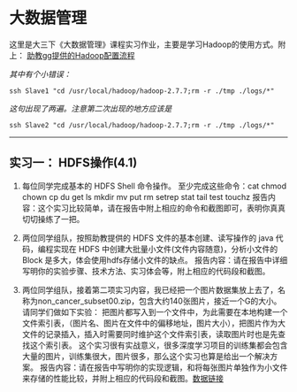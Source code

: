 # 大数据管理
这里是大三下《大数据管理》课程实习作业，主要是学习Hadoop的使用方式。附上：
[助教gg提供的Hadoop配置流程](http://course.pku.edu.cn/bbcswebdav/pid-499733-dt-content-rid-3933358_2/courses/048-04833520-0006168313-1/hadoop_installation%20%28singlefile%29.html)

*其中有个小错误：*
```SHELL
ssh Slave1 "cd /usr/local/hadoop/hadoop-2.7.7;rm -r ./tmp ./logs/*"
```
*这句出现了两遍。注意第二次出现的地方应该是*
```SHELL
ssh Slave2 "cd /usr/local/hadoop/hadoop-2.7.7;rm -r ./tmp ./logs/*"
```

---

## 实习一： HDFS操作(4.1)
1. 每位同学完成基本的 HDFS Shell 命令操作。
 至少完成这些命令：cat chmod chown cp du get ls mkdir mv put rm setrep stat tail test touchz
 报告内容：这个实习比较简单，请在报告中附上相应的命令和截图即可，表明你真真切切操练了一把。

2.  两位同学组队，按照助教提供的 HDFS 文件的基本创建、读写操作的 java 代码，编程实现在 HDFS 中创建大批量小文件(文件内容随意)，分析小文件的 Block 是多大，体会使用hdfs存储小文件的缺点。
 报告内容：请在报告中详细写明你的实验步骤、技术方法、实习体会等，附上相应的代码段和截图。

3. 两位同学组队，接着第二项实习内容，我已经把一个图片数据集放上去了，名称为non_cancer_subset00.zip，包含大约140张图片，接近一个G的大小。请同学们做如下实验：
 把图片都写入到一个文件中，为此需要在本地构建一个文件索引表，（图片名、图片在文件中的偏移地址，图片大小），把图片作为大文件的记录插入，插入时需要同时维护这个文件索引表，读取图片时也是先查找这个索引表。
 这个实习很有实战意义，很多深度学习项目的训练集都会包含大量的图片，训练集很大，图片很多，那么这个实习也算是给出一个解决方案。
 报告内容：请在报告中写明你的实现逻辑，和将每张图片单独作为小文件来存储的性能比较，并附上相应的代码段和截图。[数据链接](http://course.pku.edu.cn/bbcswebdav/pid-500253-dt-content-rid-3938326_2/xid-3938326_2)

